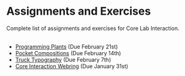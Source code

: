 # Assignments and Exercises
Complete list of assignments and exercises for Core Lab Interaction.<br><br>

<!-- - [Détournement](/assignments/detournement) (Due February 28st) -->
- [Programming Plants](/assignments/programming-plants) (Due February 21st)
- [Pocket Compositions](/assignments/pocket) (Due February 14th)
- [Truck Typography](/assignments/truck-type) (Due February 7th)
- [Core Interaction Webring](/assignments/webring) (Due January 31st)